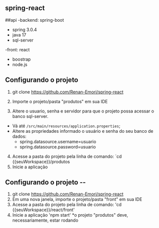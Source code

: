 ## spring-react
##api 
-backend: spring-boot
+ spring 3.0.4
+ java 17
+ sql-server
 
-front: react 
+  boostrap 
+  node.js

## Configurando o projeto

1) git clone https://github.com/Renan-Emori/spring-react

2) Importe o projeto/pasta "produtos" em sua IDE

3) Altere o usuario, senha e servidor para que o projeto possa acessar o banco sql-server. 
  * Vá até `/src/main/resources/application.properties`;
  * Altere as propriedades informado o usuário e senha do seu banco de dados: 
    - spring.datasource.username=usuario
    - spring.datasource.password=usuario
    
4) Acesse a pasta do projeto pela linha de comando: `cd {{seuWorkspace}}/produtos
5) Inicie a aplicação

## Configurando o projeto -- 

1) git clone https://github.com/Renan-Emori/spring-react
2) Em uma nova janela, importe o projeto/pasta "front" em sua IDE
3) Acesse a pasta do projeto pela linha de comando: 'cd {{seuWorkspace}}/react/front'
4) Inicie a aplicação 'npm start'
*o projeto "produtos" deve, necessariamente, estar rodando
